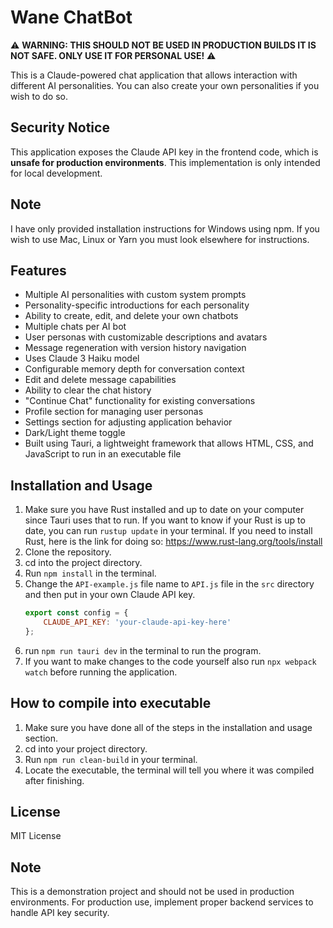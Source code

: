 # Wane ChatBot

⚠️ **WARNING: THIS SHOULD NOT BE USED IN PRODUCTION BUILDS IT IS NOT SAFE. ONLY USE IT FOR PERSONAL USE!** ⚠️

This is a Claude-powered chat application that allows interaction with different AI personalities.
You can also create your own personalities if you wish to do so.

## Security Notice
This application exposes the Claude API key in the frontend code, which is **unsafe for production environments**. This implementation is only intended for local development.

## Note
I have only provided installation instructions for Windows using npm. If you wish to use Mac, Linux or Yarn you must look elsewhere for instructions.

## Features
- Multiple AI personalities with custom system prompts
- Personality-specific introductions for each personality
- Ability to create, edit, and delete your own chatbots
- Multiple chats per AI bot
- User personas with customizable descriptions and avatars
- Message regeneration with version history navigation
- Uses Claude 3 Haiku model
- Configurable memory depth for conversation context
- Edit and delete message capabilities
- Ability to clear the chat history
- "Continue Chat" functionality for existing conversations
- Profile section for managing user personas
- Settings section for adjusting application behavior
- Dark/Light theme toggle
- Built using Tauri, a lightweight framework that allows HTML, CSS, and JavaScript to run in an executable file

## Installation and Usage
1. Make sure you have Rust installed and up to date on your computer since Tauri uses that to run. If you want to know if your Rust is up to date, you can run `rustup update` in your terminal. If you need to install Rust, here is the link for doing so: https://www.rust-lang.org/tools/install
2. Clone the repository.
3. cd into the project directory.
4. Run `npm install` in the terminal.
5. Change the `API-example.js` file name to `API.js` file in the `src` directory and then put in your own Claude API key.
   ```javascript
   export const config = {
       CLAUDE_API_KEY: 'your-claude-api-key-here'
   };
   ```
6. run `npm run tauri dev` in the terminal to run the program.
7. If you want to make changes to the code yourself also run `npx webpack watch` before running the application.

## How to compile into executable
1. Make sure you have done all of the steps in the installation and usage section.
2. cd into your project directory.
3. Run `npm run clean-build` in your terminal.
4. Locate the executable, the terminal will tell you where it was compiled after finishing.

## License
MIT License

## Note
This is a demonstration project and should not be used in production environments. For production use, implement proper backend services to handle API key security.
